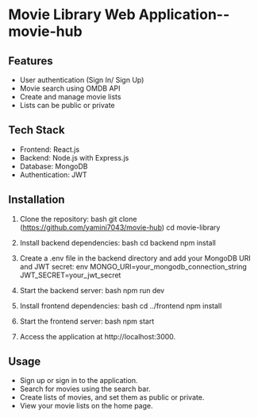 # Movie Library Web Application--movie-hub

## Features
- User authentication (Sign In/ Sign Up)
- Movie search using OMDB API
- Create and manage movie lists
- Lists can be public or private

## Tech Stack
- Frontend: React.js
- Backend: Node.js with Express.js
- Database: MongoDB
- Authentication: JWT

## Installation

1. Clone the repository:
    bash
    git clone (https://github.com/yamini7043/movie-hub)
    cd movie-library
    

2. Install backend dependencies:
    bash
    cd backend
    npm install
    

3. Create a .env file in the backend directory and add your MongoDB URI and JWT secret:
    env
    MONGO_URI=your_mongodb_connection_string
    JWT_SECRET=your_jwt_secret
    

4. Start the backend server:
    bash
    npm run dev
    

5. Install frontend dependencies:
    bash
    cd ../frontend
    npm install
    

6. Start the frontend server:
    bash
    npm start
    

7. Access the application at http://localhost:3000.

## Usage
- Sign up or sign in to the application.
- Search for movies using the search bar.
- Create lists of movies, and set them as public or private.
- View your movie lists on the home page.
